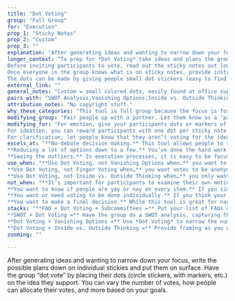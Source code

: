 ```yaml
---
title: "Dot Voting"
group: "Full Group"
for: "Execution"
prop_1: "Sticky Notes"
prop_2: "Custom"
prop_3: ""
explanation: "After generating ideas and wanting to narrow down your focus, write the possible plans down on individual stickies and put them on surface. Have the group “dot vote” by placing their dots (circle stickers, with markers, etc.) on the idea they support. You can vary the number of votes, how people can allocate their votes, and more based on your goals."
longer_context: "To prep for *Dot Voting* take ideas and plans the group has identified they want to vote on and write them up on sticky notes, one idea per sticky note. Place these sticky notes in a place that is easily accessible for the group. Everyone will need to be able to see and to interact with the sticky notes. Writing with markers can help make the writing more bold and legible from a distance.
Before inviting participants to vote, read out the sticky notes out loud for everyone to hear (or ask a participant to volunteer to do this). You can do this in addition to having all the participants read the sticky notes before voting. Regardless of your method of review, do not have people begin voting until everyone has had a chance to review the sticky notes they’ll be voting on.
Once everyone in the group knows what is on sticky notes, provide instructions and rules for voting. The instructions and rules should include; (1) where people should place their dots (2) how many votes each person gets (3) how they can allocate their votes. For example, “Everyone is going to have the next few minutes to cast their votes, everyone has five votes. You can split these votes up between whatever number of sticky notes you would like or cast all of your votes for one sticky note. You’ll vote by placing your dot on the sticky note that you’re voting for.” 
The dots can be made by giving people small dot stickers (easy to find at office supply stores) or by giving everyone a marker they can use to create a dot to cast their votes. "
external_link: ""
general_notes: "Custom = small colored dots, easily found at office supply stores, could use markers (and just color the dots) in a pinch"
pairs_with: "SWOT Analysis,Vanishing Options,Inside vs. Outside Thinking,Frequently Asked Questions"
attribution_notes: "No copyright stuff."
why_these_categories: "This tool is full group because the focus is for all group members to decide what ideas or plans to focus on, providing a structured and relatively quick way to hear everyone’s priorities among a large set of options. Dot Voting enables simple decision-making and a clear way for the group to direct future plans."
modifying_group: "Pair people up with a partner. Let them know as a ‘partner pair’ they have a certain number of votes to cast and that they need to decide together how to cast their votes. Give them 2-3 minutes to discuss how they want to allocate their votes, then ask for one member of each pair to go up and cast their votes."
modifying_for: "For emotion, give your participants dots or markers of several different colors, and create a bunch of emotion stickies (e.g., \"excited,\" \"nervous,\" \"angry,\" \"anxious,\" \"happy,\" \"content,\" \"regretful\"). Give the group a prompt, and ask them to put their (specified) color dot on the emotion that best describes how that prompt makes them feel. For example, \"Using your green dot, tell me how you feel about...\" Change the color and give another prompt. Repeat. After all the votes, note the different reactions to the different statements.
For ideation, you can reward participants with one dot per sticky note idea they generate for voting. If someone comes up with five ideas and gives you five stickies, they get five dots. Consider amending the rules to allow participants to put multiple dots on the ideas they love (to add more value to their extra dots). And be sure to decide beforehand whether or not you’ll let people vote on their own ideas (in general, we suggest you forbid this).
For clarification, let people know that they aren’t voting for the ideas that they want to advance, but for the ideas that they feel confused about or want more information about. So, in the end, the most voted idea shouldn’t be “the best one,” but the most ambiguous, unclear, or in need of explaining. "
excels_at: "**No-debate decision making.** This tool allows people to simply vote without explanation. There is no talking (other than to read out the sticky notes) between participants which can be a relief when a lot of decision-making processes are conversation-heavy.
**Reducing a lot of options down to a few.** You’ve done the hard work of generating all the ideas, this card allows you to reduce those ideas down to just the ones that are worth keeping around. 
**Seeing the outliers.** In execution processes, it is easy to be focused on what most of the group wants, but there are times when it’s important to know where are they outliers? What are things that only one person is thinking about or wanting? This tool allows you to assess the majority while also making it clear what is important to even just one participant in the room."
use_when: "**Use Dot Voting, not Vanishing Options when…** you want to be able to see the full spread of votes. Dot Voting allows you to see where the majority is, but also which items only had one or two votes. 
**Use Dot Voting, not Finger Voting when…** you want votes to be anonymous. Dot Voting allows you to see everyone’s votes without seeing what each person is voting for.
**Use Dot Voting, not Inside vs. Outside Thinking when…** you only want to focus on the opinions of the people in the room speaking for themselves."
not_when: "**It’s important for participants to examine their own motivations.** In *Dot Voting* participants don’t have to share or even understand the motivations for their decisions. When it’s important for participants to have a clear understanding of their motivations and be able to share that thought process with others, we’d recommend *5 Why’s* instead.
**You want to know if people are yay or nay on every item.** If you simply need a “yes” or “no” on each idea from the group consider *Heads Down, Hands Up* instead. 
**You want or need voting to be done individually.** If you think your group may be swayed by each other’s opinions or reluctant to vote for what they truly want in front of each other consider *Rank Order Voting* instead. 
**You want to make a final decision.** While this tool is great for narrowing the options down, the amount of options on the table and the lack of conversation within the group about their votes makes it an unhelpful last step. Consider *Vanishing Options* or *What’s the MVP?* Instead."
stacks: "**FAQ + Dot Voting + Subcommittees =** Put your list of FAQs up on a surface that is dot-vote-friendly. Allow all of your participants to cast their votes for questions that they want answers to (limit the votes to one or two per person), then break them into subcommittees to answer the questions that get the most votes.
**SWOT + Dot Voting =** Have the group do a SWOT analysis, capturing the different sections on individual sticky notes. After participants to vote on what strengths and opportunities they have identified are most important to them for the final project to incorporate. 
**Dot Voting + Vanishing Options =** Use *Dot Voting* to narrow the number of ideas or plans on the table. Then with those few final options, use *Vanishing Options* to narrow the final ideas down to one. 
**Dot Voting + Inside vs. Outside Thinking =** Provide framing as you would for *Inside vs. Outside Thinking* prompting the group to consider the options on the sticky notes from an “insider” and “outsider” viewpoints. Have participants vote using one color dots to vote from an “insider” perspective and use different color dots to cast votes from their “outsider” perspective. "
zooming: ""

---
```


After generating ideas and wanting to narrow down your focus, write the possible plans down on individual stickies and put them on surface. Have the group “dot vote” by placing their dots (circle stickers, with markers, etc.) on the idea they support. You can vary the number of votes, how people can allocate their votes, and more based on your goals.
